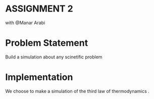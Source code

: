 

# ASSIGNMENT 2

with @Manar Arabi
  # Problem Statement

Build a simulation about any scinetific problem 
  
  # Implementation
  
  We choose to make a simulation of the third law of thermodynamics .
  
  

